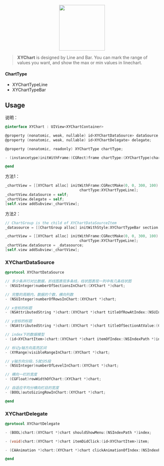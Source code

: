 <p align="center">

<img align="center" width="150" src ="https://user-images.githubusercontent.com/9360037/43032646-0771fd3c-8cef-11e8-913f-034ca293c625.png"/>
</p>

> **XYChart** is designed by Line and Bar. You can mark the range of values you want, and show the max or min values in linechart.

<!--
<p align="center">
<img src="https://github.com/ZhipingYang/UUChartView/raw/master/UUChartViewTests/UUChartView.gif">
</p>
--> 

#### ChartType
- XYChartTypeLine
- XYChartTypeBar

## Usage

说明：

```objective-c
@interface XYChart : UIView<XYChartContainer>

@property (nonatomic, weak, nullable) id<XYChartDataSource> dataSource;
@property (nonatomic, weak, nullable) id<XYChartDelegate> delegate;

@property (nonatomic, readonly) XYChartType chartType;

- (instancetype)initWithFrame:(CGRect)frame chartType:(XYChartType)chartType NS_DESIGNATED_INITIALIZER;

@end
```

方法1：

```objective-c
_chartView = [[XYChart alloc] initWithFrame:CGRectMake(0, 0, 300, 100)    
                                  chartType:XYChartTypeLine];
_chartView.dataSource = self;
_chartView.delegate = self;
[self.view addSubview:_chartView];
```

方法2：

```objective-c
// ChartGroup is the child of XYChartDataSourceItem
_datasource = [[ChartGroup alloc] initWithStyle:XYChartTypeBar section:2 row:15 width:60];

_chartView = [[XYChart alloc] initWithFrame:CGRectMake(0, 0, 300, 100)    
                                  chartType:XYChartTypeLine];
_chartView.dataSource = _datasource;
[self.view addSubview:_chartView];
```


### XYChartDataSource

```objective-c
@protocol XYChartDataSource

// 多少条并行对比数据，折线图表现多条线，柱状图表现一列中有几条柱状图
- (NSUInteger)numberOfSectionsInChart:(XYChart *)chart;

// 完整的周期内，数据的个数，横向列数
- (NSUInteger)numberOfRowsInChart:(XYChart *)chart;

// x坐标的标题
- (NSAttributedString *)chart:(XYChart *)chart titleOfRowAtIndex:(NSUInteger)index;

// y坐标的标题
- (NSAttributedString *)chart:(XYChart *)chart titleOfSectionAtValue:(CGFloat)sectionValue;

// index下的数据模型
- (id<XYChartItem>)chart:(XYChart *)chart itemOfIndex:(NSIndexPath *)index;

// 标记y轴方向高亮区间
- (XYRange)visibleRangeInChart:(XYChart *)chart;

// y轴方向分段，5就分5段
- (NSUInteger)numberOfLevelInChart:(XYChart *)chart;

// 横向一栏的宽度
- (CGFloat)rowWidthOfChart:(XYChart *)chart;

// 自适应平均分横向栏目的宽度
- (BOOL)autoSizingRowInChart:(XYChart *)chart;

@end

```

### XYChartDelegate

```objective-c
@protocol XYChartDelegate

- (BOOL)chart:(XYChart *)chart shouldShowMenu:(NSIndexPath *)index;

- (void)chart:(XYChart *)chart itemDidClick:(id<XYChartItem>)item;

- (CAAnimation *)chart:(XYChart *)chart clickAnimationOfIndex:(NSIndexPath *)index;

@end
```
